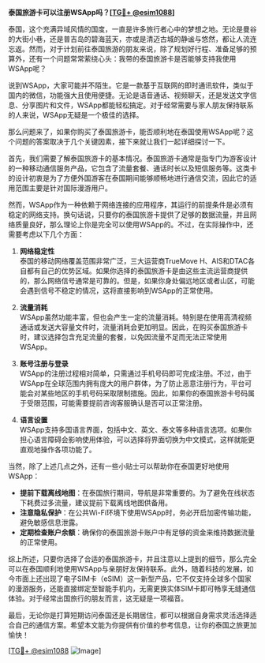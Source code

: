 **泰国旅游卡可以注册WSApp吗？[[TG💪+ @esim1088](https://t.me/s/esim1088)]**

泰国，这个充满异域风情的国度，一直是许多旅行者心中的梦想之地。无论是曼谷的大街小巷，还是普吉岛的碧海蓝天，亦或是清迈古城的静谧与悠然，都让人流连忘返。然而，对于计划前往泰国旅游的朋友来说，除了规划好行程、准备足够的预算外，还有一个问题常常萦绕心头：我带的泰国旅游卡是否能够支持我使用WSApp呢？

说到WSApp，大家可能并不陌生。它是一款基于互联网的即时通讯软件，类似于国内的微信，功能强大且使用便捷。无论是语音通话、视频聊天，还是发送文字信息、分享图片和文件，WSApp都能轻松搞定。对于经常需要与家人朋友保持联系的人来说，WSApp无疑是一个极佳的选择。

那么问题来了，如果你购买了泰国旅游卡，能否顺利地在泰国使用WSApp呢？这个问题的答案取决于几个关键因素，接下来就让我们一起详细探讨一下。

首先，我们需要了解泰国旅游卡的基本情况。泰国旅游卡通常是指专门为游客设计的一种移动通信服务产品，它包含了流量套餐、通话时长以及短信服务等。这类卡的设计初衷是为了方便外国游客在泰国期间能够顺畅地进行通信交流，因此它的适用范围主要是针对国际漫游用户。

然而，WSApp作为一种依赖于网络连接的应用程序，其运行的前提条件是必须有稳定的网络支持。换句话说，只要你的泰国旅游卡提供了足够的数据流量，并且网络质量良好，那么理论上你是完全可以使用WSApp的。不过，在实际操作中，还需要考虑以下几个方面：

1. **网络稳定性**  
   泰国的移动网络覆盖范围非常广泛，三大运营商TrueMove H、AIS和DTAC各自都有自己的优势区域。如果你选择的泰国旅游卡是由这些主流运营商提供的，那么网络信号通常是可靠的。但是，如果你身处偏远地区或者山区，可能会遇到信号不稳定的情况，这将直接影响到WSApp的正常使用。

2. **流量消耗**  
   WSApp虽然功能丰富，但也会产生一定的流量消耗。特别是在使用高清视频通话或发送大容量文件时，流量消耗会更加明显。因此，在购买泰国旅游卡时，建议选择包含充足流量的套餐，以免因流量不足而无法正常使用WSApp。

3. **账号注册与登录**  
   WSApp的注册过程相对简单，只需通过手机号码即可完成注册。不过，由于WSApp在全球范围内拥有庞大的用户群体，为了防止恶意注册行为，平台可能会对某些地区的手机号码采取限制措施。因此，如果你的泰国旅游卡号码属于受限范围，可能需要提前咨询客服确认是否可以正常注册。

4. **语言设置**  
   WSApp支持多国语言界面，包括中文、英文、泰文等多种语言选项。如果你担心语言障碍会影响使用体验，可以选择将界面切换为中文模式，这样就能更直观地操作各项功能了。

当然，除了上述几点之外，还有一些小贴士可以帮助你在泰国更好地使用WSApp：

- **提前下载离线地图**：在泰国旅行期间，导航是非常重要的。为了避免在线状态下耗费过多流量，建议提前下载离线地图供备用。
- **注意隐私保护**：在公共Wi-Fi环境下使用WSApp时，务必开启加密传输功能，避免敏感信息泄露。
- **定期检查账户余额**：确保你的泰国旅游卡账户中有足够的资金来维持数据流量的正常使用。

综上所述，只要你选择了合适的泰国旅游卡，并且注意以上提到的细节，那么完全可以在泰国顺利地使用WSApp与亲朋好友保持联系。此外，随着科技的发展，如今市面上还出现了电子SIM卡（eSIM）这一新型产品，它不仅支持全球多个国家的漫游服务，还能直接绑定至智能手机内，无需更换实体SIM卡即可畅享无缝通信体验。对于经常出国旅行的朋友而言，这无疑是一项福音。

最后，无论你是打算短期访问泰国还是长期居住，都可以根据自身需求灵活选择适合自己的通信方案。希望本文能为你提供有价值的参考信息，让你的泰国之旅更加愉快！

[[TG💪+ @esim1088](https://t.me/s/esim1088) ![Image](https://i.postimg.cc/4NQfJmqS/Snipaste-2025-05-13-00-14-12.png)]